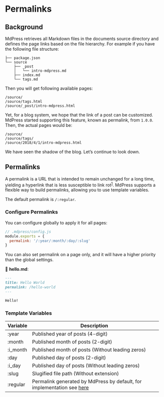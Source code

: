 # Permalinks

## Background

MdPress retrieves all Markdown files in the documents source directory and defines the page links based on the file hierarchy. For example if you have the following file structure:

```
├── package.json
└── source
    ├── _post
    │   └── intro-mdpress.md
    ├── index.md
    └── tags.md
```

Then you will get following available pages:

```
/source/
/source/tags.html
/source/_post/intro-mdpress.html
```

Yet, for a blog system, we hope that the link of a post can be customized. MdPress started supporting this feature, known as permalink, from `1.0.0`. Then, the actual pages would be:

```
/source/
/source/tags/
/source/2018/4/1/intro-mdpress.html
```

We have seen the shadow of the blog. Let’s continue to look down.

## Permalinks

A permalink is a URL that is intended to remain unchanged for a long time, yielding a hyperlink that is less susceptible to link rot<sup>[1][1]</sup>. MdPress supports a flexible way to build permalinks, allowing you to use template variables.

The default permalink is `/:regular`.

### Configure Permalinks

You can configure globally to apply it for all pages:

```js
// .mdpress/config.js
module.exports = {
  permalink: '/:year/:month/:day/:slug'
}
```

You can also set permalink on a page only, and it will have a higher priority than the global settings.

📝 __hello.md__:

```markdown
---
title: Hello World
permalink: /hello-world
---

Hello!
```

### Template Variables

| Variable | Description |
| --- | --- |
| :year | Published year of posts (4-digit) |
| :month | Published month of posts (2-digit) |
| :i_month | Published month of posts (Without leading zeros) |
| :day | Published day of posts (2-digit) |
| :i_day | Published day of posts (Without leading zeros) |
| :slug | Slugified file path (Without extension) |
| :regular | Permalink generated by MdPress by default, for implementation see [here](https://github.com/LinFeng1997/mdpress/tree/master/packages/@mdpress/shared-utils/src/fileToPath.ts) |

[1]:https://en.wikipedia.org/wiki/Link_rot
